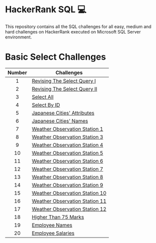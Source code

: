 # HackerRank SQL 💻

This repository contains  all the SQL challenges for all easy, medium and hard challenges on HackerRank executed on Microsoft SQL Server environment.



# Basic Select Challenges 

| Number    | Challenges    | 
| :-------------: | ------------- | 
| 1     | [ Revising The Select Query I](https://github.com/AndreaDev14/hackerRank-SQL/blob/main/basic-select/revisingTheSelectQuery-I.sql)    | 
|2          | [Revising The Select Query II](https://github.com/AndreaDev14/hackerRank-SQL/blob/main/basic-select/revisingTheSelectQuery-II.sql)      | 
|3         |  [Select All](https://github.com/AndreaDev14/hackerRank-SQL/blob/main/basic-select/selectAll.sql)       | 
| 4         | [Select By ID](https://github.com/AndreaDev14/hackerRank-SQL/blob/main/basic-select/selectByID.sql)      | 
| 5          | [Japanese Cities' Attributes](https://github.com/AndreaDev14/hackerRank-SQL/blob/main/basic-select/japaneseCities_Attributes.sql)       | 
| 6       | [Japanese Cities' Names](https://github.com/AndreaDev14/hackerRank-SQL/blob/main/basic-select/japaneseCities_Names.sql)   | 
| 7          | [Weather Observation Station 1](https://github.com/AndreaDev14/hackerRank-SQL/blob/main/basic-select/weatherObservationStation-1.sql)   | 
| 8          | [Weather Observation Station 3](https://github.com/AndreaDev14/hackerRank-SQL/blob/main/basic-select/weatherObservationStation-3.sql)     | 
| 9          | [Weather Observation Station 4](https://github.com/AndreaDev14/hackerRank-SQL/blob/main/basic-select/weatherObservationStation-4.sql)       | 
| 10          | [Weather Observation Station 5](https://github.com/AndreaDev14/hackerRank-SQL/blob/main/basic-select/weatherObservationStation-5.sql)      | 
| 11         | [Weather Observation Station 6](https://github.com/AndreaDev14/hackerRank-SQL/blob/main/basic-select/weatherObservationStation-6.sql)     | 
| 12         | [Weather Observation Station 7](https://github.com/AndreaDev14/hackerRank-SQL/blob/main/basic-select/WeatherObservationStation-7.sql)      | 
| 13          | [Weather Observation Station 8](https://github.com/AndreaDev14/hackerRank-SQL/blob/main/basic-select/weatherObservationStation-8.sql)      | 
| 14         | [Weather Observation Station 9](https://github.com/AndreaDev14/hackerRank-SQL/blob/main/basic-select/WeatherObservationStation-9.sql)      | 
| 15          | [Weather Observation Station 10](https://github.com/AndreaDev14/hackerRank-SQL/blob/main/basic-select/weatherObservationStation10.sql)      | 
| 16          | [Weather Observation Station 11](https://github.com/AndreaDev14/hackerRank-SQL/blob/main/basic-select/weatherObservationStation-11.sql)      | 
| 17          | [Weather Observation Station 12](https://github.com/AndreaDev14/hackerRank-SQL/blob/main/basic-select/weatherObservationStation-12.sql)      | 
| 18          | [Higher Than 75 Marks](https://github.com/AndreaDev14/hackerRank-SQL/blob/main/basic-select/higherThan75Marks.sql)      | 
| 19          | [Employee Names](https://github.com/AndreaDev14/hackerRank-SQL/blob/main/basic-select/employeeNames.sql)      | 
| 20          | [Employee  Salaries](https://github.com/AndreaDev14/hackerRank-SQL/blob/main/basic-select/employeeSalaries.sql)      | 


